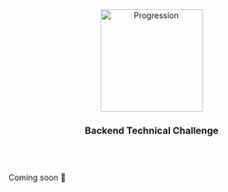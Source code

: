 <br />
<br />
<p align="center">
  <img src="https://cdn.progressionapp.com/cdn-assets/new-progression-logo.svg" alt="Progression" width="180" />
<h3 align="center">Backend Technical Challenge</h3>
<br />
<br />
</p>

Coming soon 👀
